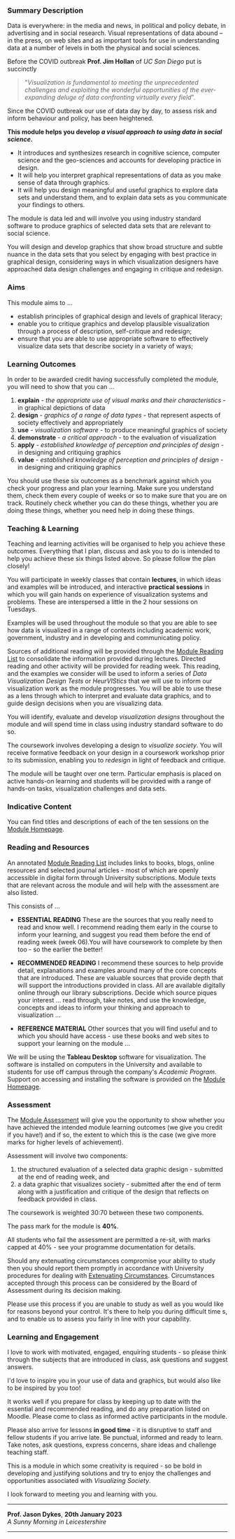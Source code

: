 ### Summary Description

<link rel="stylesheet" href="https://staff.city.ac.uk/~jad7/sg2047/sg2047.css">

Data is everywhere: in the media and news, in political and policy debate, in advertising and in social research. Visual representations of data abound – in the press, on web sites and as important tools for use in understanding data at a number of levels in both the physical and social sciences.

Before the COVID outbreak **Prof. Jim Hollan** of _UC San Diego_ put is succinctly

> "_Visualization is fundamental to meeting the unprecedented challenges and exploiting the wonderful opportunities of the ever-expanding deluge of data confronting virtually every field_".

Since the COVID outbreak our use of data day by day, to assess risk and inform behaviour and policy, has been heightened.

**This module helps you develop _a visual approach to using data in social science_.**

- It introduces and synthesizes research in cognitive science, computer science and the geo-sciences and accounts for developing practice in design.
- It will help you interpret graphical representations of data as you make sense of data through graphics.
- It will help you design meaningful and useful graphics to explore data sets and understand them, and to explain data sets as you communicate your findings to others.

The module is data led and will involve you using industry standard software to produce graphics of selected data sets that are relevant to social science.

You will design and develop graphics that show broad structure and subtle nuance in the data sets that you select by engaging with best practice in graphical design, considering ways in which visualization designers have approached data design challenges and engaging in critique and redesign.

### Aims

This module aims to ...

- establish principles of graphical design and levels of graphical literacy;
- enable you to critique graphics and develop plausible visualization through a process of description, self-critique and redesign;
- ensure that you are able to use appropriate software to effectively visualize data sets that describe society in a variety of ways;

### Learning Outcomes

In order to be awarded credit having successfully completed the module, you will need to show that you can ...

1.  **explain** - _the appropriate use of visual marks and their characteristics_ - in graphical depictions of data
2.  **design** - _graphics of a range of data types_ - that represent aspects of society effectively and appropriately
3.  **use** - _visualization software_ - to produce meaningful graphics of society
4.  **demonstrate** - _a critical approach_ - to the evaluation of visualization
5.  **apply** - _established knowledge of perception and principles of design_ - in designing and critiquing graphics
6.  **value** - _established knowledge of perception and principles of design_ - in designing and critiquing graphics

You should use these six outcomes as a benchmark against which you check your progress and plan your learning.
Make sure you understand them, check them every couple of weeks or so to make sure that you are on track.
Routinely check whether you can do these things, whether you are doing these things, whether you need help in doing these things.

### Teaching &amp; Learning

Teaching and learning activities will be organised to help you achieve these outcomes.
Everything that I plan, discuss and ask you to do is intended to help you achieve these six things listed above.
So please follow the plan closely!

You will participate in weekly classes that contain **lectures**, in which ideas and examples will be introduced, and interactive **practical sessions** in which you will gain hands on experience of visualization systems and problems. These are interspersed a little in the 2 hour sessions on Tuesdays.

Examples will be used throughout the module so that you are able to see how data is visualized in a range of contexts including academic work, government, industry and in developing and communicating policy.

Sources of additional reading will be provided through the [Module Reading List](http://readinglists.city.ac.uk/modules/sg2047/lists/2022-23) to consolidate the information provided during lectures. Directed reading and other activity will be provided for reading week. This reading, and the examples we consider will be used to inform a series of _Data Visualization Design Tests_ or _HeurVIStics_ that we will use to inform our visualization work as the module progresses.
You will be able to use these as a lens through which to interpret and evaluate data graphics, and to guide design decisions when you are visualizing data.

You will identify, evaluate and develop _visualization designs_ throughout the module and will spend time in class using industry standard software to do so.

The coursework involves developing a design to _visualize society_. You will receive formative feedback on your design in a coursework workshop prior to its submission, enabling you to _redesign_ in light of feedback and critique.

The module will be taught over one term. Particular emphasis is placed on active hands-on learning and students will be provided with a range of hands-on tasks, visualization challenges and data sets.

### Indicative Content

You can find titles and descriptions of each of the ten sessions on the [Module Homepage](https://moodle.city.ac.uk/course/view.php?id=45842).

### Reading and Resources

An annotated [Module Reading List](http://readinglists.city.ac.uk/modules/sg2047/lists/2022-23) includes links to books, blogs, online resources and selected journal articles - most of which are openly accessible in digital form through University subscriptions. Module texts that are relevant across the module and will help with the assessment are also listed.

This consists of ...

- **ESSENTIAL READING**
  These are the sources that you really need to read and know well. I recommend reading them early in the course to inform your learning, and suggest you read them before the end of reading week (week 06).You will have coursework to complete by then too - so the earlier the better!

- **RECOMMENDED READING**
  I recommend these sources to help provide detail, explanations and examples around many of the core concepts that are introduced. These are valuable sources that provide depth that will support the introductions provided in class. All are available digitally online through our library subscriptions. Decide which source piques your interest ... read through, take notes, and use the knowledge, concepts and ideas to inform your thinking and approach to visualization ...

- **REFERENCE MATERIAL**
  Other sources that you will find useful and to which you should have access - use these books and web sites to support your learning on the module ...

We will be using the **Tableau Desktop** software for visualization. The software is installed on computers in the University and available to students for use off campus through the company's _Academic Program_.
Support on accessing and installing the software is provided on the [Module Homepage](https://moodle.city.ac.uk/course/view.php?id=45842).

### Assessment

The [Module Assessment](https://moodle.city.ac.uk/mod/page/view.php?id=2381579) will give you the opportunity to show whether you have achieved the intended module learning outcomes (we give you credit if you have!) and if so, the extent to which this is the case (we give more marks for higher levels of achievement).

Assessment will involve two components:

1.  the structured evaluation of a selected data graphic design - submitted at the end of reading week, and
2.  a data graphic that visualizes society - submitted after the end of term along with a justification and critique of the design that reflects on feedback provided in class.

The coursework is weighted 30:70 between these two components.

The pass mark for the module is **40%**.

<!---
There are no minimum qualifying marks for specific assessments.
  --->

All students who fail the assessment are permitted a re-sit, with marks capped at 40% - see your programme documentation for details.

Should any extenuating circumstances compromise your ability to study then you should report them promptly in accordance with University procedures for dealing with [Extenuating Circumstances](https://www.city.ac.uk/student-administration/if-things-go-wrong/extenuating-circumstances). Circumstances accepted through this process can be considered by the Board of Assessment during its decision making.

Please use this process if you are unable to study as well as you would like for reasons beyond your control. It's there to help you during difficult time s, and to enable us to assess you fairly in line with your capability.

### Learning and Engagement

I love to work with motivated, engaged, enquiring students - so please think through the subjects that are introduced in class, ask questions and suggest answers.

I'd love to inspire you in your use of data and graphics, but would also like to be inspired by you too!

It works well if you prepare for class by keeping up to date with the essential and recommended reading, and do any preparation listed on Moodle. Please come to class as informed active participants in the module.

Please also arrive for lessons **in good time** - it is disruptive to staff and fellow students if you arrive late.
Be punctual, informed and ready to learn. Take notes, ask questions, express concerns, share ideas and challenge teaching staff.

This is a module in which some creativity is required - so be bold in developing and justifying solutions and try to enjoy the challenges and opportunities associated with _Visualizing Society_.

I look forward to meeting you and learning with you.

---

**Prof. Jason Dykes**,
**20th January 2023**<br/>
_A Sunny Morning in Leicestershire_

---
